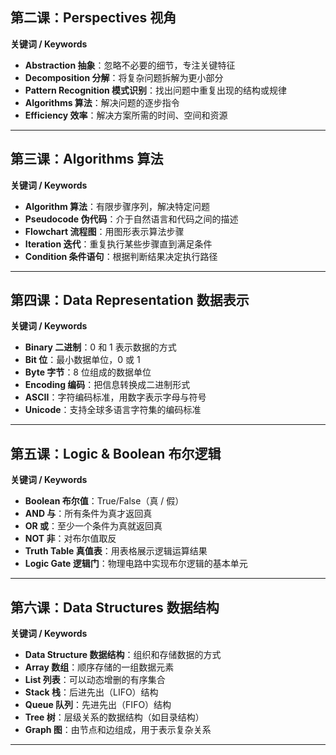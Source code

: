 
## 第二课：Perspectives 视角

**关键词 / Keywords**

* **Abstraction 抽象**：忽略不必要的细节，专注关键特征
* **Decomposition 分解**：将复杂问题拆解为更小部分
* **Pattern Recognition 模式识别**：找出问题中重复出现的结构或规律
* **Algorithms 算法**：解决问题的逐步指令
* **Efficiency 效率**：解决方案所需的时间、空间和资源

---

## 第三课：Algorithms 算法

**关键词 / Keywords**

* **Algorithm 算法**：有限步骤序列，解决特定问题
* **Pseudocode 伪代码**：介于自然语言和代码之间的描述
* **Flowchart 流程图**：用图形表示算法步骤
* **Iteration 迭代**：重复执行某些步骤直到满足条件
* **Condition 条件语句**：根据判断结果决定执行路径

---

## 第四课：Data Representation 数据表示

**关键词 / Keywords**

* **Binary 二进制**：0 和 1 表示数据的方式
* **Bit 位**：最小数据单位，0 或 1
* **Byte 字节**：8 位组成的数据单位
* **Encoding 编码**：把信息转换成二进制形式
* **ASCII**：字符编码标准，用数字表示字母与符号
* **Unicode**：支持全球多语言字符集的编码标准

---

## 第五课：Logic & Boolean 布尔逻辑

**关键词 / Keywords**

* **Boolean 布尔值**：True/False（真 / 假）
* **AND 与**：所有条件为真才返回真
* **OR 或**：至少一个条件为真就返回真
* **NOT 非**：对布尔值取反
* **Truth Table 真值表**：用表格展示逻辑运算结果
* **Logic Gate 逻辑门**：物理电路中实现布尔逻辑的基本单元

---

## 第六课：Data Structures 数据结构

**关键词 / Keywords**

* **Data Structure 数据结构**：组织和存储数据的方式
* **Array 数组**：顺序存储的一组数据元素
* **List 列表**：可以动态增删的有序集合
* **Stack 栈**：后进先出（LIFO）结构
* **Queue 队列**：先进先出（FIFO）结构
* **Tree 树**：层级关系的数据结构（如目录结构）
* **Graph 图**：由节点和边组成，用于表示复杂关系

---

